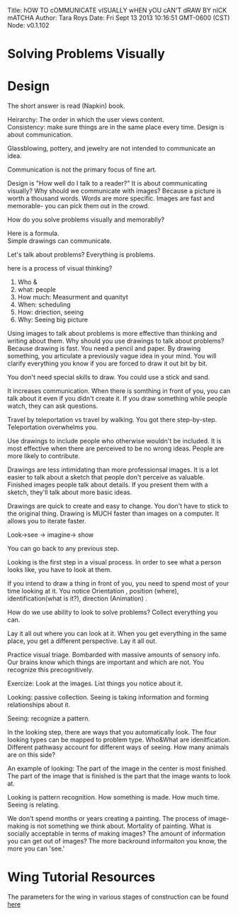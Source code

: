 Title: hOW TO cOMMUNICATE vISUALLY wHEN yOU cAN'T dRAW BY nICK mATCHA
Author: Tara Roys 
Date: Fri Sept 13 2013 10:16:51 GMT-0600 (CST)
Node: v0.1.102

Solving Problems Visually
===============================================

Design
============

The short answer is read (Napkin) book.  


Heirarchy: The order in which the user views content.  
Consistency:  make sure things are in the same place every time. 
Design is about communication.  

Glassblowing, pottery, and jewelry are not intended to communicate 
an idea.  

Communication is not the primary focus of fine art.  

Design is "How well do I talk to a reader?" It is about communicating visually?
Why should we communicate with images?  Because a picture is worth a thousand words.
Words are more specific.  Images are fast and memorable- you can pick them out in 
the crowd.  

How do you solve problems visually and memorablly? 

Here is a formula.  
Simple drawings can communicate.  

Let's talk about problems?  Everything is problems.  

here is a process of visual thinking?

1. Who & 
2. what: people
2. How much: Measurment and quanityt
3. When: scheduling
4. How: driection, seeing 
5. Why:  Seeing big picture

Using images to talk about problems is more effective than thinking and writing about them.
Why should you use drawings to talk about problems?  Because drawing is fast.  You need a pencil
and paper.  By drawing something, you articulate a previously vague idea in your mind. You will
clarify everything you know if you are forced to draw it out bit by bit.  

You don't need special skills to draw. You could use a stick and sand. 

It increases communication.  When there is somthing in front of you, you can talk about it even if you
didn't create it.  If you draw something while people watch, they can ask questions.  

Travel by teleportation vs travel by walking.  You got there step-by-step. Teleportation overwhelms you.

Use drawings to include people who otherwise wouldn't be included.  It is most effective when there are 
perceived to be no wrong ideas. People are more likely to contribute.

Drawings are less intimidating than more professionsal images.  It is a lot easier to talk about a sketch
that people don't perceive as valuable.  Finished images people talk about details.  If you present them 
with a sketch, they'll talk about more basic ideas.

Drawings are quick to create and easy to change. You don't have to stick to the original thing.  Drawing 
is MUCH faster than images on a computer. It allows you to iterate faster. 

Look->see -> imagine-> show

You can go back to any previous step.

Looking is the first step in a visual process. In order to see what a person looks like, you have to look
at them.  

If you intend to draw a thing in front of you, you need to spend most of your time looking at it. You notice
Orientation , position (where), identification(what is it?), direction (Animation) .  

How do we use ability to look to solve problems?  Collect everything you can.  

Lay it all out where you can look at it.  When you get everything in the same place, you get a different 
perspective.  Lay it all out.  

Practice visual triage.  Bombarded with massive amounts of sensory info.  Our brains know which things are important and which are not. 
You recognize this precognitively.  

Exercize:  Look at the images.  List things you notice about it. 

Looking: passive collection.
Seeing is taking information and forming relationships about it. 

Seeing: recognize a pattern.  

In the looking step, there are ways that you automatically look.  The four looking types can be mapped to problem type.  Who&What are idenitfication. 
Different pathwasy account for different ways of seeing.   How many animals are on this side?  

An example of looking:  The part of the image in the center is most finished.  The part of the image that is finished is
the part that the image wants to look at. 

Looking is pattern recognition. How something is made. How much time.  Seeing is relating.  

We don't spend months or years creating a painting.  The process of image-making is not something we think about.  Mortality of painting. 
What is socially acceptable in terms of making images?  The amount of information you can get out of images?  The more backround
informaiton you know, the more you can 'see.'


Wing Tutorial Resources
=======================

The parameters for the wing in various stages of construction can be
found [here](wing/wingtutorial.flame)


